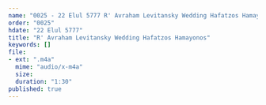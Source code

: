 ```yaml
---
name: "0025 - 22 Elul 5777 R' Avraham Levitansky Wedding Hafatzos Hamayonos"
order: "0025"
hdate: "22 Elul 5777"
title: "R' Avraham Levitansky Wedding Hafatzos Hamayonos"
keywords: []
file:
- ext: ".m4a"
  mime: "audio/x-m4a"
  size: 
  duration: "1:30"
published: true
---
```


